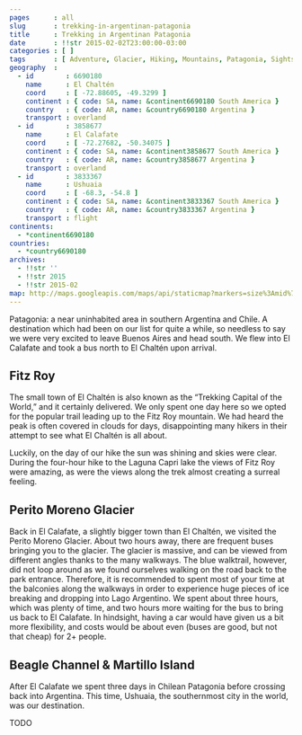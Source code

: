 ```yaml
---
pages      : all
slug       : trekking-in-argentinan-patagonia
title      : Trekking in Argentinan Patagonia
date       : !!str 2015-02-02T23:00:00-03:00
categories : [ ]
tags       : [ Adventure, Glacier, Hiking, Mountains, Patagonia, Sightseeing, Trekking ]
geography  :
  - id        : 6690180
    name      : El Chaltén
    coord     : [ -72.88605, -49.3299 ]
    continent : { code: SA, name: &continent6690180 South America }
    country   : { code: AR, name: &country6690180 Argentina }
    transport : overland
  - id        : 3858677
    name      : El Calafate
    coord     : [ -72.27682, -50.34075 ]
    continent : { code: SA, name: &continent3858677 South America }
    country   : { code: AR, name: &country3858677 Argentina }
    transport : overland
  - id        : 3833367
    name      : Ushuaia
    coord     : [ -68.3, -54.8 ]
    continent : { code: SA, name: &continent3833367 South America }
    country   : { code: AR, name: &country3833367 Argentina }
    transport : flight
continents:
  - *continent6690180
countries:
  - *country6690180
archives:
  - !!str ''
  - !!str 2015
  - !!str 2015-02
map: http://maps.googleapis.com/maps/api/staticmap?markers=size%3Amid%7C-49.3299%2C-72.88605%7C-50.34075%2C-72.27682%7C-54.8%2C-68.3&path=color%3A0xFF0000FF%7Cweight%3A3%7C-49.3299%2C-72.88605%7C-50.34075%2C-72.27682&path=color%3A0xFF0000FF%7Cweight%3A3%7C-50.34075%2C-72.27682%7C-54.8%2C-68.3&size=480x270&style=feature%3Alandscape%7Celement%3Ageometry.fill%7Chue%3A0x2E0854%7Clightness%3A-2%7Cgamma%3A0.25&style=feature%3Awater%7Celement%3Ageometry.fill%7Ccolor%3A0xEBDAFC&style=feature%3Aadministrative%7Celement%3Ageometry.fill%7Cvisibility%3Aoff&style=element%3Ageometry.stroke%7Cvisibility%3Aoff&zoom=
---
```


Patagonia: a near uninhabited area in southern Argentina and Chile. A destination which had been on our list for quite a while, so needless to say we were very excited to leave Buenos Aires and head south. We flew into El Calafate and took a bus north to El Chaltén upon arrival.

## Fitz Roy
The small town of El Chaltén is also known as the “Trekking Capital of the World,” and it certainly delivered. We only spent one day here so we opted for the popular trail leading up to the Fitz Roy mountain. We had heard the peak is often covered in clouds for days, disappointing many hikers in their attempt to see what El Chaltén is all about.

Luckily, on the day of our hike the sun was shining and skies were clear. During the four-hour hike to the Laguna Capri lake the views of Fitz Roy were amazing, as were the views along the trek almost creating a surreal feeling.

## Perito Moreno Glacier
Back in El Calafate, a slightly bigger town than El Chaltén, we visited the Perito Moreno Glacier. About two hours away, there are frequent buses bringing you to the glacier. The glacier is massive, and can be viewed from different angles thanks to the many walkways. The blue walktrail, however, did not loop around as we found ourselves walking on the road back to the park entrance. Therefore, it is recommended to spent most of your time at the balconies along the walkways in order to experience huge pieces of ice breaking and dropping into Lago Argentino. We spent about three hours, which was plenty of time, and two hours more waiting for the bus to bring us back to El Calafate. In hindsight, having a car would have given us a bit more flexibility, and costs would be about even (buses are good, but not that cheap) for 2+ people.

## Beagle Channel & Martillo Island
After El Calafate we spent three days in Chilean Patagonia before crossing back into Argentina. This time, Ushuaia, the southernmost city in the world, was our destination.

TODO